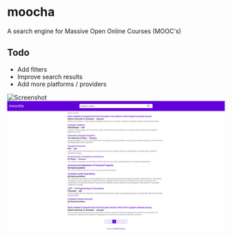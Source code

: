 # moocha
A search engine for Massive Open Online Courses (MOOC's)

## Todo

* Add filters
* Improve search results
* Add more platforms / providers

![Screenshot](https://github.com/mxevenson/moocha/raw/master/screenshot_1.png)
![Screenshot](screenshot_2.png)
